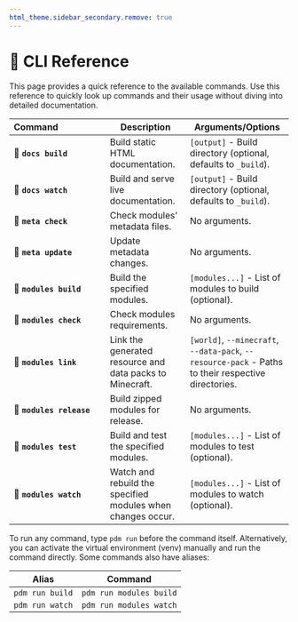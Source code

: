 ```yaml
---
html_theme.sidebar_secondary.remove: true
---
```


# 📜 CLI Reference

This page provides a quick reference to the available commands. Use this reference to quickly look up commands and their usage without diving into detailed documentation.

| **Command&nbsp;&nbsp;&nbsp;&nbsp;&nbsp;&nbsp;&nbsp;&nbsp;&nbsp;&nbsp;&nbsp;&nbsp;&nbsp;&nbsp;&nbsp;&nbsp;&nbsp;&nbsp;** | **Description** | **Arguments/Options** |
|--------------------------|-------------------------------------------------------------|--------------------------------------------------------------------------|
| **📝 `docs build`**      | Build static HTML documentation.                            | `[output]` - Build directory (optional, defaults to `_build`).           |
| **📝 `docs watch`**      | Build and serve live documentation.                         | `[output]` - Build directory (optional, defaults to `_build`).           |
| **🔖 `meta check`**      | Check modules' metadata files.                              | No arguments.                                                            |
| **🔖 `meta update`**     | Update metadata changes.                                    | No arguments.                                                            |
| **🧩 `modules build`**   | Build the specified modules.                                | `[modules...]` - List of modules to build (optional).                    |
| **🧩 `modules check`**   | Check modules requirements.                                 | No arguments.                                                            |
| **🧩 `modules link`**    | Link the generated resource and data packs to Minecraft.    | `[world]`, `--minecraft`, `--data-pack`, `--resource-pack` - Paths to their respective directories. |
| **🧩 `modules release`** | Build zipped modules for release.                           | No arguments.                                                            |
| **🧩 `modules test`**    | Build and test the specified modules.                       | `[modules...]` - List of modules to test (optional).                     |
| **🧩 `modules watch`**   | Watch and rebuild the specified modules when changes occur. | `[modules...]` - List of modules to watch (optional).                    |

To run any command, type `pdm run` before the command itself. Alternatively, you can activate the virtual environment (venv) manually and run the command directly. Some commands also have aliases:

| **Alias**       | **Command**             |
|-----------------|-------------------------|
| `pdm run build` | `pdm run modules build` |
| `pdm run watch` | `pdm run modules watch` |
